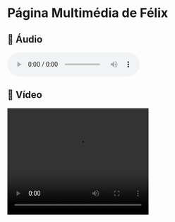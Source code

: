 <!DOCTYPE html>
<html lang="pt">
<head>
  <meta charset="UTF-8">
  <meta name="viewport" content="width=device-width, initial-scale=1.0">
  <title>Página Multimédia</title>
</head>
<body>
  <h1>Página Multimédia de Félix</h1>

  <h2>🎵 Áudio</h2>
  <audio controls>
    <source src="https://raw.githubusercontent.com/felixmanuelfilipe77/P-gina/main/Felix1.mp4" type="audio/mp4">
    O teu navegador não suporta áudio.
  </audio>

  <h2>🎥 Vídeo</h2>
  <video width="320" height="240" controls>
    <source src="https://raw.githubusercontent.com/felixmanuelfilipe77/P-gina/main/felix.mp4" type="video/mp4">
    O teu navegador não suporta vídeo.
  </video>

</body>
</html>